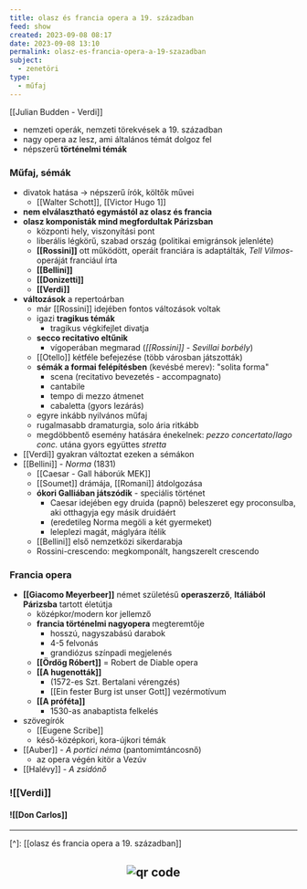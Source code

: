 ```yaml
---
title: olasz és francia opera a 19. században
feed: show
created: 2023-09-08 08:17
date: 2023-09-08 13:10
permalink: olasz-es-francia-opera-a-19-szazadban
subject:
  - zenetöri
type:
  - műfaj
---
```


[[Julian Budden - Verdi]]

- nemzeti operák, nemzeti törekvések a 19. században
- nagy opera az lesz, ami általános témát dolgoz fel
- népszerű **történelmi témák**

### Műfaj, sémák

- divatok hatása -> népszerű írók, költők művei
	- [[Walter Schott]], [[Victor Hugo 1]]
- **nem elválasztható egymástól az olasz és francia**
- **olasz komponisták mind megfordultak Párizsban**
	- központi hely, viszonyítási pont
	- liberális légkörű, szabad ország (politikai emigránsok jelenléte)
	- **[[Rossini]]** ott működött, operáit franciára is adaptálták, *Tell Vilmos*-operáját franciául írta
	- **[[Bellini]]**
	- **[[Donizetti]]**
	- **[[Verdi]]**
- **változások** a repertoárban
	- már [[Rossini]] idejében fontos változások voltak
	- igazi **tragikus témák**
		- tragikus végkifejlet divatja
	- **secco recitativo eltűnik**
		- vígoperában megmarad (*[[Rossini]] - Sevillai borbély*)
	- [[Otello]] kétféle befejezése (több városban játszották)
	- **sémák a formai felépítésben** (kevésbé merev): "solita forma"
		- scena (recitativo bevezetés - accompagnato)
		- cantabile
		- tempo di mezzo átmenet
		- cabaletta (gyors lezárás)
	- egyre inkább nyilvános műfaj
	- rugalmasabb dramaturgia, solo ária ritkább
	- megdöbbentő esemény hatására énekelnek: *pezzo concertato*/*lago conc.* utána gyors együttes *stretta*
- [[Verdi]] gyakran változtat ezeken a sémákon
- [[Bellini]] - *Norma* (1831)
	- [[Caesar - Gall háborúk MEK]]
	- [[Soumet]] drámája, [[Romani]] átdolgozása
	- **ókori Galliában játszódik** - speciális történet
		- Caesar idejében egy druida (papnő) beleszeret egy proconsulba, aki otthagyja egy másik druidáért
		- (eredetileg Norma megöli a két gyermeket)
		- leleplezi magát, máglyára ítélik
	- [[Bellini]] első nemzetközi sikerdarabja
	- Rossini-crescendo: megkomponált, hangszerelt crescendo

### Francia opera

- **[[Giacomo Meyerbeer]]** német születésű **operaszerző**, **Itáliából Párizsba** tartott életútja
	- középkor/modern kor jellemző
	- **francia történelmi nagyopera** megteremtője
		- hosszú, nagyszabású darabok
		- 4-5 felvonás
		- grandiózus színpadi megjelenés
	- **[[Ördög Róbert]]** = Robert de Diable opera
	- **[[A hugenották]]**
		- (1572-es Szt. Bertalani vérengzés)
		- [[Ein fester Burg ist unser Gott]] vezérmotívum
	- **[[A próféta]]**
		- 1530-as anabaptista felkelés
- szövegírók
	- [[Eugene Scribe]]
	- késő-középkori, kora-újkori témák
- [[Auber]] - *A portici néma* (pantomimtáncosnő)
	- az opera végén kitör a Vezúv
- [[Halévy]] - *A zsidónő*

### ![[Verdi]]
#### ![[Don Carlos]]

---
[^]: [[olasz és francia opera a 19. században]]



## <p style="text-align: center;"><img src="https://chart.googleapis.com/chart?cht=qr&chl=https://notes.andrasdenes.com/olasz-es-francia-opera-a-19-szazadban&chs=180x180&choe=UTF-8&chld=L|2" alt="qr code"></p>

